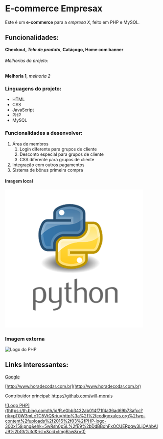 # E-commerce Empresax

Este é um **e-commerce** para a *empresa X*, feito em PHP e MySQL.

## Funcionalidades:

**Checkout, _Tela de produto_, Catáçogo, Home com banner**

###### Melhorias do projeto:

__Melhoria 1__, _melhoria 2_

### Linguagens do projeto:

* HTML
* CSS
* JavaScript
* PHP
* MySQL

### Funcionalidades a desenvolver:

1. Área  de membros
    1. Login diferente para grupos de cliente
    2. Desconto especial para grupos de cliente
    3. CSS diferente para grupos de cliente
2. Integração com outros pagamentos
3. Sistema de bônus primeira compra

#### Imagem local

![Logo do Python](img/python.png)

### Imagem externa

![Logo do PHP](https://th.bing.com/th/id/R.e0bb3432ab014f71f4a36ad69b73afcc?rik=pT0W3mLcTC5VtQ&riu=http%3a%2f%2fcodigoxules.org%2fwp-content%2fuploads%2f2016%2f03%2fPHP-logo-300x159.png&ehk=5wRsh0pSL%2fE9%2bDdBBohFxOCUERpqw3LjOAhbAlJ9%2bGk%3d&risl=&pid=ImgRaw&r=0)

## Links interessantes:

[Google](https://www.google.com)

[http://www.horadecodar.com.br](http://www.horadecodar.com.br)

Contribuidor principal: https://github.com/will-morais

[![Logo PHP]((https://th.bing.com/th/id/R.e0bb3432ab014f71f4a36ad69b73afcc?rik=pT0W3mLcTC5VtQ&riu=http%3a%2f%2fcodigoxules.org%2fwp-content%2fuploads%2f2016%2f03%2fPHP-logo-300x159.png&ehk=5wRsh0pSL%2fE9%2bDdBBohFxOCUERpqw3LjOAhbAlJ9%2bGk%3d&risl=&pid=ImgRaw&r=0)](https://github.com/will-morais)
